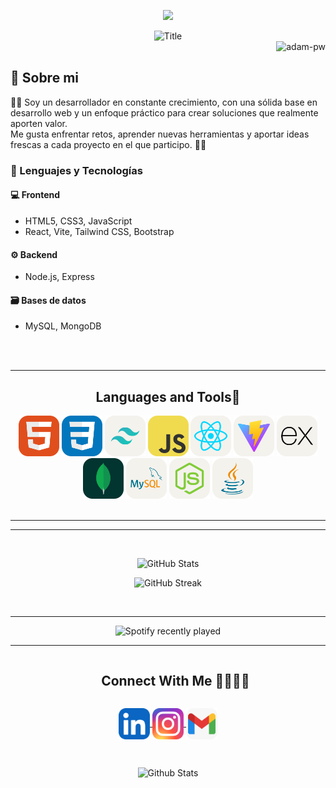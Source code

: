 <!--Header Image-->
<p align="center">
  <img src="bannerGithub.gif" height="400"/>
</p>


<!--Header Name GIF or Animation-->
<div align="center">
  <img src="https://readme-typing-svg.herokuapp.com?font=Architects+Daughter&color=%ffffff&size=50&center=true&vCenter=true&height=60&width=600&lines=Heyyy!+I'm+Nicolas+Peña;Welcome+to+my+profile!" alt="Title"></img>
</div>


<!--GIF -->
<div style="display: flex; justify-content: flex-end;">
  <img align="right" src="https://github.com/Adam-pw/Adam-pw/blob/main/animation_500_kxa883sd.gif" alt="adam-pw"   />    
</div>


<!--- About me-->
## 🚀 Sobre mi 

👋🏾 Soy un desarrollador en constante crecimiento, con una sólida base en desarrollo web y un enfoque práctico para crear soluciones que realmente aporten valor.  
Me gusta enfrentar retos, aprender nuevas herramientas y aportar ideas frescas a cada proyecto en el que participo. 💪🏾

### 🧠 Lenguajes y Tecnologías

#### 💻 Frontend
- HTML5, CSS3, JavaScript  
- React, Vite, Tailwind CSS, Bootstrap  

#### ⚙️ Backend
- Node.js, Express  

#### 🗃️ Bases de datos
- MySQL, MongoDB  

<br><br>

----

<!--Language-->
<div align="center">
  <h2 align="center">Languages and Tools🚀</h2>
  <img src="https://github.com/tandpfun/skill-icons/blob/main/icons/HTML.svg" alt="HTML" width="65">
  <img src="https://github.com/tandpfun/skill-icons/blob/main/icons/CSS.svg" alt="CSS" width="65">
  <img src="https://github.com/tandpfun/skill-icons/blob/main/icons/TailwindCSS-Light.svg" alt="tailwind CSS" width="65">
  <img src="https://github.com/tandpfun/skill-icons/blob/main/icons/JavaScript.svg" alt="JavaScript" width="65">
  <img src="https://github.com/tandpfun/skill-icons/blob/main/icons/React-Light.svg" alt="React" width="65">
  <img src="https://github.com/tandpfun/skill-icons/blob/main/icons/Vite-Light.svg" alt="Vite" width="65">
  <img src="https://github.com/tandpfun/skill-icons/blob/main/icons/ExpressJS-Light.svg" alt="express" width="65">
  <img src="https://github.com/tandpfun/skill-icons/blob/main/icons/MongoDB.svg" alt="Mongo DB" width="65">
  <img src="https://github.com/tandpfun/skill-icons/blob/main/icons/MySQL-Light.svg" alt="MySQL" width="65">
  <img src="https://github.com/tandpfun/skill-icons/blob/main/icons/NodeJS-Light.svg" alt="Node js" width="65">
  <img src="https://github.com/tandpfun/skill-icons/blob/main/icons/Java-Light.svg" alt="Java" width="65">

</div>
<br>

----

----

<br>

<!-- Github Stats 1-->
<div align="center">
  <p>
    <img height=200 src="https://github-readme-stats.vercel.app/api?username=nicotitopp&show_icons=true&title_color=7A7ADB&icon_color=2234AE&text_color=D3D3D3&bg_color=0,000000,130F40&locale=en" alt="GitHub Stats"/>
  </p>
  <p>
     <img src="https://github-readme-streak-stats.herokuapp.com/?user=nicotitopp&background=000000&stroke=130F40&ring=2234AE&fire=D3D3D3&currStreakNum=D3D3D3&sideNums=D3D3D3&currStreakLabel=D3D3D3&sideLabels=D3D3D3&dates=D3D3D3" alt="GitHub Streak" />
  </p>
</div>

<br>

---

<p align="center">
  <img src="https://spotify-recently-played-readme.vercel.app/api?user=nicotito07&count=1" alt="Spotify recently played" />
</p>

---

<!--h2 without bottom border-->
<div id="user-content-toc">
  <ul align="center">
    <summary><h2 style="display: inline-block">Connect With Me 🫱🏾‍🫲🏿</h2></summary>
  </ul>
<!--Connect With ME icons and links-->
  <p align="center">
    <a href="https://www.linkedin.com/in/dilan-nicolas-pe%C3%B1a-866775254/" target="_blank"><img align="center" src="https://github.com/tandpfun/skill-icons/blob/main/icons/LinkedIn.svg" alt="linkedin" height="50"     width="50" />
    </a>
    <a href="https://www.instagram.com/nicotito_/" target="_blank"><img align="center" src="https://github.com/tandpfun/skill-icons/blob/main/icons/Instagram.svg" alt="instagram" height="50" 
  width="50" />
    </a>
    <a href="dilan182003@gmail.com" target="_blank"><img align="center" src="https://github.com/tandpfun/skill-icons/blob/main/icons/Gmail-Light.svg" alt="email" height="50" width="50" />
    </a>
  </p>
</div>

<br>


<!--Footer GIF-->
<p align="center">
    <img src="https://raw.githubusercontent.com/bornmay/bornmay/Update/svg/Bottom.svg" alt="Github Stats" />
</p>







